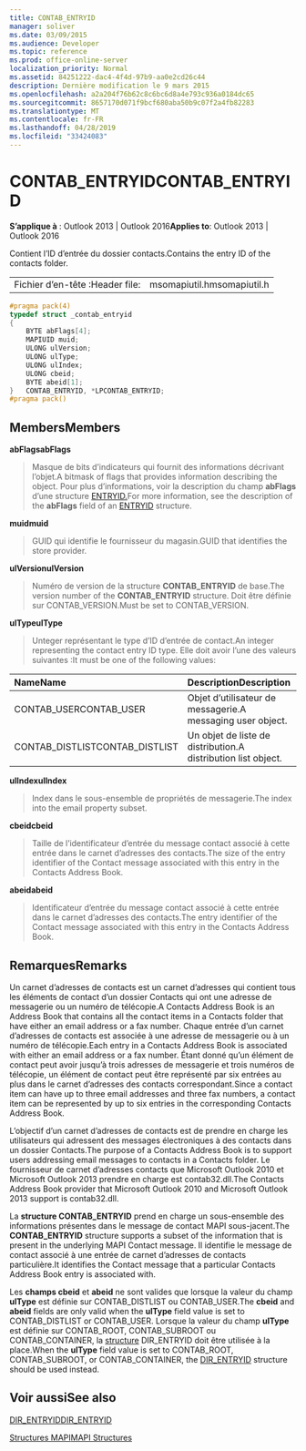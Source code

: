 ```yaml
---
title: CONTAB_ENTRYID
manager: soliver
ms.date: 03/09/2015
ms.audience: Developer
ms.topic: reference
ms.prod: office-online-server
localization_priority: Normal
ms.assetid: 84251222-dac4-4f4d-97b9-aa0e2cd26c44
description: Dernière modification le 9 mars 2015
ms.openlocfilehash: a2a204f76b62c8c6bc6d8a4e793c936a0184dc65
ms.sourcegitcommit: 8657170d071f9bcf680aba50b9c07f2a4fb82283
ms.translationtype: MT
ms.contentlocale: fr-FR
ms.lasthandoff: 04/28/2019
ms.locfileid: "33424083"
---
```

# <a name="contab_entryid"></a><span data-ttu-id="0c682-103">CONTAB_ENTRYID</span><span class="sxs-lookup"><span data-stu-id="0c682-103">CONTAB_ENTRYID</span></span>

  
  
<span data-ttu-id="0c682-104">**S’applique à** : Outlook 2013 | Outlook 2016</span><span class="sxs-lookup"><span data-stu-id="0c682-104">**Applies to**: Outlook 2013 | Outlook 2016</span></span> 
  
<span data-ttu-id="0c682-105">Contient l’ID d’entrée du dossier contacts.</span><span class="sxs-lookup"><span data-stu-id="0c682-105">Contains the entry ID of the contacts folder.</span></span>
  
|||
|:-----|:-----|
|<span data-ttu-id="0c682-106">Fichier d’en-tête :</span><span class="sxs-lookup"><span data-stu-id="0c682-106">Header file:</span></span>  <br/> |<span data-ttu-id="0c682-107">msomapiutil.h</span><span class="sxs-lookup"><span data-stu-id="0c682-107">msomapiutil.h</span></span>  <br/> |
   
```cpp
#pragma pack(4) 
typedef struct _contab_entryid
{
    BYTE abFlags[4];
    MAPIUID muid;
    ULONG ulVersion;
    ULONG ulType;
    ULONG ulIndex;
    ULONG cbeid;
    BYTE abeid[1];
}   CONTAB_ENTRYID, *LPCONTAB_ENTRYID;
#pragma pack() 
```

## <a name="members"></a><span data-ttu-id="0c682-108">Members</span><span class="sxs-lookup"><span data-stu-id="0c682-108">Members</span></span>

 <span data-ttu-id="0c682-109">**abFlags**</span><span class="sxs-lookup"><span data-stu-id="0c682-109">**abFlags**</span></span>
  
> <span data-ttu-id="0c682-110">Masque de bits d’indicateurs qui fournit des informations décrivant l’objet.</span><span class="sxs-lookup"><span data-stu-id="0c682-110">A bitmask of flags that provides information describing the object.</span></span> <span data-ttu-id="0c682-111">Pour plus d’informations, voir la description du champ **abFlags** d’une structure [ENTRYID.](entryid.md)</span><span class="sxs-lookup"><span data-stu-id="0c682-111">For more information, see the description of the **abFlags** field of an [ENTRYID](entryid.md) structure.</span></span> 
    
 <span data-ttu-id="0c682-112">**muid**</span><span class="sxs-lookup"><span data-stu-id="0c682-112">**muid**</span></span>
  
> <span data-ttu-id="0c682-113">GUID qui identifie le fournisseur du magasin.</span><span class="sxs-lookup"><span data-stu-id="0c682-113">GUID that identifies the store provider.</span></span>
    
 <span data-ttu-id="0c682-114">**ulVersion**</span><span class="sxs-lookup"><span data-stu-id="0c682-114">**ulVersion**</span></span>
  
> <span data-ttu-id="0c682-115">Numéro de version de la structure **CONTAB_ENTRYID** de base.</span><span class="sxs-lookup"><span data-stu-id="0c682-115">The version number of the **CONTAB_ENTRYID** structure.</span></span> <span data-ttu-id="0c682-116">Doit être définie sur CONTAB_VERSION.</span><span class="sxs-lookup"><span data-stu-id="0c682-116">Must be set to CONTAB_VERSION.</span></span> 
    
 <span data-ttu-id="0c682-117">**ulType**</span><span class="sxs-lookup"><span data-stu-id="0c682-117">**ulType**</span></span>
  
> <span data-ttu-id="0c682-118">Unteger représentant le type d’ID d’entrée de contact.</span><span class="sxs-lookup"><span data-stu-id="0c682-118">An integer representing the contact entry ID type.</span></span> <span data-ttu-id="0c682-119">Elle doit avoir l’une des valeurs suivantes :</span><span class="sxs-lookup"><span data-stu-id="0c682-119">It must be one of the following values:</span></span>
    
|<span data-ttu-id="0c682-120">**Name**</span><span class="sxs-lookup"><span data-stu-id="0c682-120">**Name**</span></span>|<span data-ttu-id="0c682-121">**Description**</span><span class="sxs-lookup"><span data-stu-id="0c682-121">**Description**</span></span>|
|:-----|:-----|
|<span data-ttu-id="0c682-122">CONTAB_USER</span><span class="sxs-lookup"><span data-stu-id="0c682-122">CONTAB_USER</span></span>  <br/> |<span data-ttu-id="0c682-123">Objet d’utilisateur de messagerie.</span><span class="sxs-lookup"><span data-stu-id="0c682-123">A messaging user object.</span></span>  <br/> |
|<span data-ttu-id="0c682-124">CONTAB_DISTLIST</span><span class="sxs-lookup"><span data-stu-id="0c682-124">CONTAB_DISTLIST</span></span>  <br/> |<span data-ttu-id="0c682-125">Un objet de liste de distribution.</span><span class="sxs-lookup"><span data-stu-id="0c682-125">A distribution list object.</span></span>  <br/> |
   
 <span data-ttu-id="0c682-126">**ulIndex**</span><span class="sxs-lookup"><span data-stu-id="0c682-126">**ulIndex**</span></span>
  
> <span data-ttu-id="0c682-127">Index dans le sous-ensemble de propriétés de messagerie.</span><span class="sxs-lookup"><span data-stu-id="0c682-127">The index into the email property subset.</span></span>
    
 <span data-ttu-id="0c682-128">**cbeid**</span><span class="sxs-lookup"><span data-stu-id="0c682-128">**cbeid**</span></span>
  
> <span data-ttu-id="0c682-129">Taille de l’identificateur d’entrée du message contact associé à cette entrée dans le carnet d’adresses des contacts.</span><span class="sxs-lookup"><span data-stu-id="0c682-129">The size of the entry identifier of the Contact message associated with this entry in the Contacts Address Book.</span></span>
    
 <span data-ttu-id="0c682-130">**abeid**</span><span class="sxs-lookup"><span data-stu-id="0c682-130">**abeid**</span></span>
  
> <span data-ttu-id="0c682-131">Identificateur d’entrée du message contact associé à cette entrée dans le carnet d’adresses des contacts.</span><span class="sxs-lookup"><span data-stu-id="0c682-131">The entry identifier of the Contact message associated with this entry in the Contacts Address Book.</span></span>
    
## <a name="remarks"></a><span data-ttu-id="0c682-132">Remarques</span><span class="sxs-lookup"><span data-stu-id="0c682-132">Remarks</span></span>

<span data-ttu-id="0c682-133">Un carnet d’adresses de contacts est un carnet d’adresses qui contient tous les éléments de contact d’un dossier Contacts qui ont une adresse de messagerie ou un numéro de télécopie.</span><span class="sxs-lookup"><span data-stu-id="0c682-133">A Contacts Address Book is an Address Book that contains all the contact items in a Contacts folder that have either an email address or a fax number.</span></span> <span data-ttu-id="0c682-134">Chaque entrée d’un carnet d’adresses de contacts est associée à une adresse de messagerie ou à un numéro de télécopie.</span><span class="sxs-lookup"><span data-stu-id="0c682-134">Each entry in a Contacts Address Book is associated with either an email address or a fax number.</span></span> <span data-ttu-id="0c682-135">Étant donné qu’un élément de contact peut avoir jusqu’à trois adresses de messagerie et trois numéros de télécopie, un élément de contact peut être représenté par six entrées au plus dans le carnet d’adresses des contacts correspondant.</span><span class="sxs-lookup"><span data-stu-id="0c682-135">Since a contact item can have up to three email addresses and three fax numbers, a contact item can be represented by up to six entries in the corresponding Contacts Address Book.</span></span>
  
<span data-ttu-id="0c682-136">L’objectif d’un carnet d’adresses de contacts est de prendre en charge les utilisateurs qui adressent des messages électroniques à des contacts dans un dossier Contacts.</span><span class="sxs-lookup"><span data-stu-id="0c682-136">The purpose of a Contacts Address Book is to support users addressing email messages to contacts in a Contacts folder.</span></span> <span data-ttu-id="0c682-137">Le fournisseur de carnet d’adresses contacts que Microsoft Outlook 2010 et Microsoft Outlook 2013 prendre en charge est contab32.dll.</span><span class="sxs-lookup"><span data-stu-id="0c682-137">The Contacts Address Book provider that Microsoft Outlook 2010 and Microsoft Outlook 2013 support is contab32.dll.</span></span>
  
<span data-ttu-id="0c682-138">La **structure CONTAB_ENTRYID** prend en charge un sous-ensemble des informations présentes dans le message de contact MAPI sous-jacent.</span><span class="sxs-lookup"><span data-stu-id="0c682-138">The **CONTAB_ENTRYID** structure supports a subset of the information that is present in the underlying MAPI Contact message.</span></span> <span data-ttu-id="0c682-139">Il identifie le message de contact associé à une entrée de carnet d’adresses de contacts particulière.</span><span class="sxs-lookup"><span data-stu-id="0c682-139">It identifies the Contact message that a particular Contacts Address Book entry is associated with.</span></span> 
  
<span data-ttu-id="0c682-140">Les **champs cbeid** et **abeid** ne sont valides que lorsque la valeur du champ **ulType** est définie sur CONTAB_DISTLIST ou CONTAB_USER.</span><span class="sxs-lookup"><span data-stu-id="0c682-140">The **cbeid** and **abeid** fields are only valid when the **ulType** field value is set to CONTAB_DISTLIST or CONTAB_USER.</span></span> <span data-ttu-id="0c682-141">Lorsque la valeur du champ **ulType** est définie sur CONTAB_ROOT, CONTAB_SUBROOT ou CONTAB_CONTAINER, la [structure](dir_entryid.md) DIR_ENTRYID doit être utilisée à la place.</span><span class="sxs-lookup"><span data-stu-id="0c682-141">When the **ulType** field value is set to CONTAB_ROOT, CONTAB_SUBROOT, or CONTAB_CONTAINER, the [DIR_ENTRYID](dir_entryid.md) structure should be used instead.</span></span> 
  
## <a name="see-also"></a><span data-ttu-id="0c682-142">Voir aussi</span><span class="sxs-lookup"><span data-stu-id="0c682-142">See also</span></span>



[<span data-ttu-id="0c682-143">DIR_ENTRYID</span><span class="sxs-lookup"><span data-stu-id="0c682-143">DIR_ENTRYID</span></span>](dir_entryid.md)


[<span data-ttu-id="0c682-144">Structures MAPI</span><span class="sxs-lookup"><span data-stu-id="0c682-144">MAPI Structures</span></span>](mapi-structures.md)

